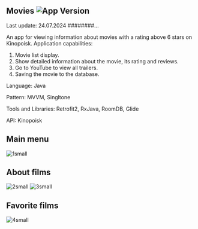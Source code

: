 ## Movies <img src="https://img.shields.io/badge/v-1.1-blue" alt="App Version">

Last update: 24.07.2024 ########...

An app for viewing information about movies with a rating above 6 stars on Kinopoisk.
Application сapabilities:
1. Movie list display.
2. Show detailed information about the movie, its rating and reviews.
3. Go to YouTube to view all trailers.
4. Saving the movie to the database. 

Language: Java

Pattern: MVVM, Singltone

Tools and Libraries: Retrofit2, RxJava, RoomDB, Glide

API: Kinopoisk

## Main menu
![1small](https://user-images.githubusercontent.com/79632860/212368434-e9fd3de5-2455-41f5-84a8-61934484ce97.jpg)
## About films
![2small](https://user-images.githubusercontent.com/79632860/212368593-fffad8f4-9dd0-4fbc-8180-29c3c6e49fa3.jpg)
![3small](https://user-images.githubusercontent.com/79632860/212368600-3f8ff8e3-5c87-43b9-849c-e2c3fd1a84cb.jpg)
## Favorite films
![4small](https://user-images.githubusercontent.com/79632860/212368734-cb16f969-96dd-448f-9827-29d6bcb300fb.jpg)
